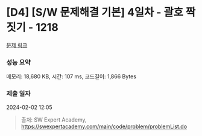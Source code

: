 # [D4] [S/W 문제해결 기본] 4일차 - 괄호 짝짓기 - 1218 

[문제 링크](https://swexpertacademy.com/main/code/problem/problemDetail.do?contestProbId=AV14eWb6AAkCFAYD) 

### 성능 요약

메모리: 18,680 KB, 시간: 107 ms, 코드길이: 1,866 Bytes

### 제출 일자

2024-02-02 12:05



> 출처: SW Expert Academy, https://swexpertacademy.com/main/code/problem/problemList.do